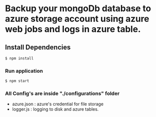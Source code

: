 # Backup your mongoDb database to azure storage account using azure web jobs and logs in azure table. 

## Install Dependencies

```bash
$ npm install
```

### Run application 

```bash
$ npm start
```

### All Config's are inside "./configurations" folder
-   azure.json : azure's credential for file storage
-   logger.js : logging to disk and azure tables.
